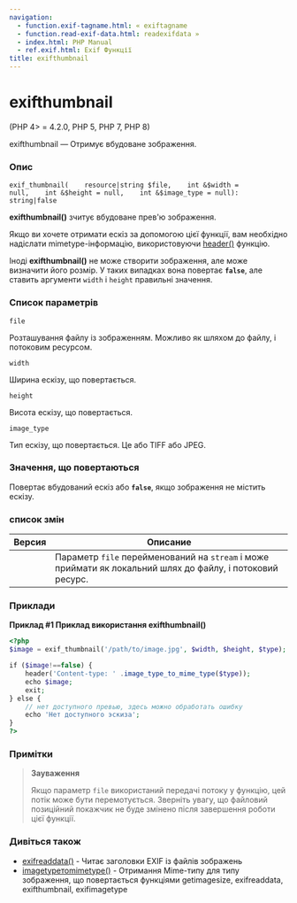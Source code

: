 ```yaml
---
navigation:
  - function.exif-tagname.html: « exiftagname
  - function.read-exif-data.html: readexifdata »
  - index.html: PHP Manual
  - ref.exif.html: Exif Функції
title: exifthumbnail
---
```

# exifthumbnail

(PHP 4> = 4.2.0, PHP 5, PHP 7, PHP 8)

exifthumbnail — Отримує вбудоване зображення.

### Опис

```methodsynopsis
exif_thumbnail(    resource|string $file,    int &$width = null,    int &$height = null,    int &$image_type = null): string|false
```

**exifthumbnail()** зчитує вбудоване прев'ю зображення.

Якщо ви хочете отримати ескіз за допомогою цієї функції, вам необхідно надіслати mimetype-інформацію, використовуючи [header()](function.header.html) функцію.

Іноді **exifthumbnail()** не може створити зображення, але може визначити його розмір. У таких випадках вона повертає **`false`**, але ставить аргументи `width` і `height` правильні значення.

### Список параметрів

`file`

Розташування файлу із зображенням. Можливо як шляхом до файлу, і потоковим ресурсом.

`width`

Ширина ескізу, що повертається.

`height`

Висота ескізу, що повертається.

`image_type`

Тип ескізу, що повертається. Це або TIFF або JPEG.

### Значення, що повертаються

Повертає вбудований ескіз або **`false`**, якщо зображення не містить ескізу.

### список змін

| Версия | Описание |
| --- | --- |
|  | Параметр `file` перейменований на `stream` і може приймати як локальний шлях до файлу, і потоковий ресурс. |

### Приклади

**Приклад #1 Приклад використання **exifthumbnail()****

```php
<?php
$image = exif_thumbnail('/path/to/image.jpg', $width, $height, $type);

if ($image!==false) {
    header('Content-type: ' .image_type_to_mime_type($type));
    echo $image;
    exit;
} else {
    // нет доступного превью, здесь можно обработать ошибку
    echo 'Нет доступного эскиза';
}
?>
```

### Примітки

> **Зауваження**
> 
> Якщо параметр `file` використаний передачі потоку у функцію, цей потік може бути перемотується. Зверніть увагу, що файловий позиційний покажчик не буде змінено після завершення роботи цієї функції.

### Дивіться також

-   [exifreaddata()](function.exif-read-data.html) - Читає заголовки EXIF ​​із файлів зображень
-   [imagetypeтоmimetype()](function.image-type-to-mime-type.html) - Отримання Mime-типу для типу зображення, що повертається функціями getimagesize, exifreaddata, exifthumbnail, exifimagetype
